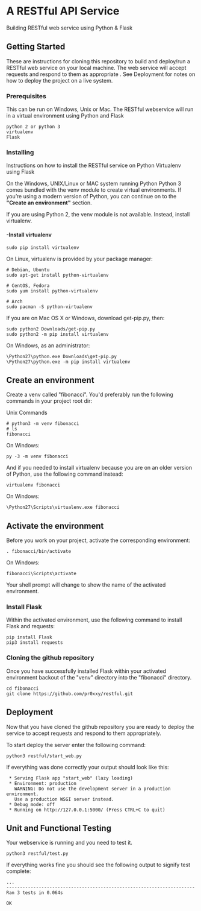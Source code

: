 # A RESTful API Service
Building RESTful web service using Python & Flask

## Getting Started

These are instructions for cloning this repository to build and deploy/run a RESTful web service on your local machine. The web service will accept requests and respond to them as appropriate . See Deployment for notes on how to deploy the project on a live system.

### Prerequisites

This can be run on Windows, Unix or Mac. The RESTful webservice will run in a virtual environment using Python and Flask

```
python 2 or python 3
virtualenv
Flask
```

### Installing

Instructions on how to install the RESTful service on Python Virtualenv using Flask

On the Windows, UNIX/Linux or MAC system running Python
Python 3 comes bundled with the venv module to create virtual environments. If you’re using a modern version of Python, you can continue on to the **"Create an environment"** section.

If you are using Python 2, the venv module is not available. Instead, install virtualenv.

#### -Install virtualenv

```
sudo pip install virtualenv
```

On Linux, virtualenv is provided by your package manager:

```
# Debian, Ubuntu
sudo apt-get install python-virtualenv

# CentOS, Fedora
sudo yum install python-virtualenv

# Arch
sudo pacman -S python-virtualenv
```

If you are on Mac OS X or Windows, download get-pip.py, then:

```
sudo python2 Downloads/get-pip.py
sudo python2 -m pip install virtualenv
```

On Windows, as an administrator:

```
\Python27\python.exe Downloads\get-pip.py
\Python27\python.exe -m pip install virtualenv
```
## Create an environment

Create a venv called "fibonacci". You'd preferably run the following commands in your project root dir:

Unix Commands

```
# python3 -m venv fibonacci
# ls
fibonacci
```
On Windows:

```
py -3 -m venv fibonacci
```

And if you needed to install virtualenv because you are on an older version of Python, use the following command instead:
```
virtualenv fibonacci
```
On Windows:

```
\Python27\Scripts\virtualenv.exe fibonacci
```

## Activate the environment
Before you work on your project, activate the corresponding environment:
```
. fibonacci/bin/activate
```
On Windows:
```
fibonacci\Scripts\activate
```
Your shell prompt will change to show the name of the activated environment.

### Install Flask
Within the activated environment, use the following command to install Flask and requests:

```
pip install Flask
pip3 install requests
```

### Cloning the github repository

Once you have successfully installed Flask within your activated environment backout of the "venv" directory into the "fibonacci" directory.
```
cd fibonacci
git clone https://github.com/pr0xxy/restful.git
```
## Deployment

Now that you have cloned the github repository you are ready to deploy the service to accept requests and respond to them appropriately.

To start deploy the server enter the following command:

```
python3 restful/start_web.py
```

If everything was done correctly your output should look like this:

```
 * Serving Flask app "start_web" (lazy loading)
 * Environment: production
   WARNING: Do not use the development server in a production environment.
   Use a production WSGI server instead.
 * Debug mode: off
 * Running on http://127.0.0.1:5000/ (Press CTRL+C to quit)
```
## Unit and Functional Testing

Your webservice is running and you need to test it.

```
python3 restful/test.py
```

If everything works fine you should see the following output to signify test complete:
```
...
----------------------------------------------------------------------
Ran 3 tests in 0.064s

OK
```


